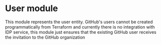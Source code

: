 # User module

This module represents the user entity. GitHub's users cannot be created
programmatically from Terraform and currently there is no integration with IDP
service, this module just ensures that the existing GitHub user receives the
invitation to the GitHub organization
